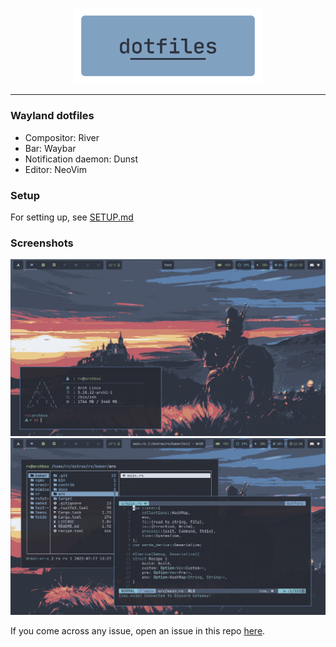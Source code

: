 <p align=center>
  <img src="./.assets/dotfiles.png" alt=dotfiles width=60%>
</p>
<hr />

### Wayland dotfiles

-   Compositor: River
-   Bar: Waybar
-   Notification daemon: Dunst
-   Editor: NeoVim

### Setup

For setting up, see [SETUP.md](./.assets/SETUP.md)

### Screenshots

![Alt](./.assets/screenshots/ss2.png)
![Alt](./.assets/screenshots/ss1.png)

If you come across any issue, open an issue in this repo [here](https://github.com/rv178/.dotfiles/issues/new).
